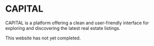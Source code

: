# CAPITAL

CAPITAL is a platform offering a clean and user-friendly interface for exploring and discovering the latest real estate listings.

This website has not yet completed.
